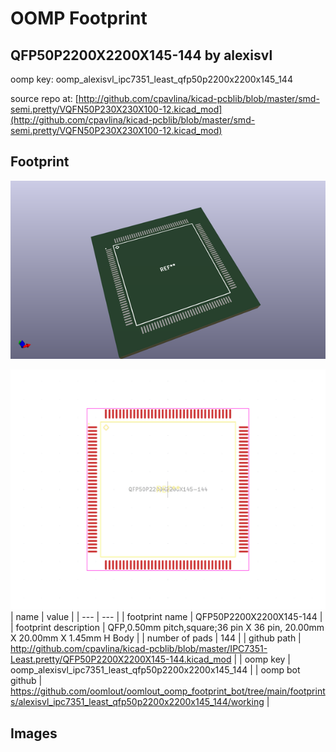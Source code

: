 # OOMP Footprint  
## QFP50P2200X2200X145-144  by alexisvl  
  
oomp key: oomp_alexisvl_ipc7351_least_qfp50p2200x2200x145_144  
  
source repo at: [http://github.com/cpavlina/kicad-pcblib/blob/master/smd-semi.pretty/VQFN50P230X230X100-12.kicad_mod](http://github.com/cpavlina/kicad-pcblib/blob/master/smd-semi.pretty/VQFN50P230X230X100-12.kicad_mod)  
## Footprint  
  
[![working_kicad_pcb_3d.png](working_kicad_pcb_3d_600.png)](working_kicad_pcb_3d.png)  
  
[![working.png](working_600.png)](working.png)  
| name | value | 
| --- | --- | 
| footprint name | QFP50P2200X2200X145-144 | 
| footprint description | QFP,0.50mm pitch,square;36 pin X 36 pin, 20.00mm X 20.00mm X 1.45mm H Body | 
| number of pads | 144 | 
| github path | http://github.com/cpavlina/kicad-pcblib/blob/master/IPC7351-Least.pretty/QFP50P2200X2200X145-144.kicad_mod | 
| oomp key | oomp_alexisvl_ipc7351_least_qfp50p2200x2200x145_144 | 
| oomp bot github | https://github.com/oomlout/oomlout_oomp_footprint_bot/tree/main/footprints/alexisvl_ipc7351_least_qfp50p2200x2200x145_144/working | 
## Images  
